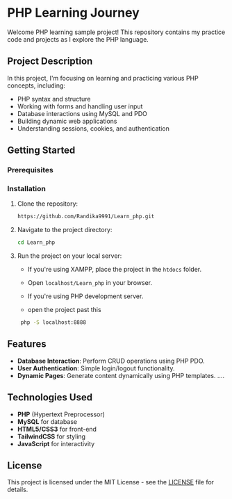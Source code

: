 # PHP Learning Journey

Welcome PHP learning sample project! This repository contains my practice code and projects as I explore the PHP language.

## Project Description

In this project, I'm focusing on learning and practicing various PHP concepts, including:
- PHP syntax and structure
- Working with forms and handling user input
- Database interactions using MySQL and PDO
- Building dynamic web applications
- Understanding sessions, cookies, and authentication

## Getting Started

### Prerequisites

### Installation

1. Clone the repository:
    ```bash
    https://github.com/Randika9991/Learn_php.git
    ```
2. Navigate to the project directory:
    ```bash
    cd Learn_php
    ```
3. Run the project on your local server:
    - If you're using XAMPP, place the project in the `htdocs` folder.
    - Open `localhost/Learn_php` in your browser.
      
    - If you're using PHP development server.
    - open the project past this
   ```bash
    php -S localhost:8888
   ```

      
## Features

- **Database Interaction**: Perform CRUD operations using PHP PDO.
- **User Authentication**: Simple login/logout functionality.
- **Dynamic Pages**: Generate content dynamically using PHP templates.
....

## Technologies Used

- **PHP** (Hypertext Preprocessor)
- **MySQL** for database
- **HTML5/CSS3** for front-end
- **TailwindCSS** for styling
- **JavaScript** for interactivity

## License

This project is licensed under the MIT License - see the [LICENSE](LICENSE) file for details.

